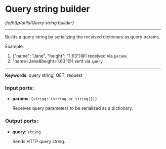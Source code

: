 # Query string builder

_[io/http/utils/Query string builder]_

---

Builds a query string by serializing the received dictionary as query params.  
  
Example:  
1. {"name": "Jane", "height": "1.63"}@1 received via `params`  
2. "name=Jane&height=1.63"@1 sent via `query`  

---

__Keywords__: query string, GET, request

### Input ports:

* __params__: ` {string: (string or string[])} `

    Receives query parameters to be serialized as a dictionary.

### Output ports:

* __query__: ` string `

    Sends HTTP query string.


